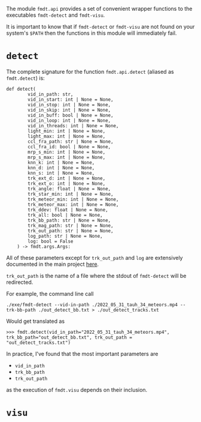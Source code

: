 The module `fmdt.api` provides a set of convenient wrapper functions to the 
executables `fmdt-detect` and `fmdt-visu`.

It is important to know that if `fmdt-detect` or `fmdt-visu` are not found on your system's
`$PATH` then the functions in this module will immediately fail.

# `detect`

The complete signature for the function `fmdt.api.detect` (aliased as `fmdt.detect`) is:

```
def detect(
        vid_in_path: str, 
        vid_in_start: int | None = None,
        vid_in_stop: int | None = None,
        vid_in_skip: int | None = None,
        vid_in_buff: bool | None = None,
        vid_in_loop: int | None = None,
        vid_in_threads: int | None = None,
        light_min: int | None = None,
        light_max: int | None = None,
        ccl_fra_path: str | None = None,
        ccl_fra_id: bool | None = None,
        mrp_s_min: int | None = None,
        mrp_s_max: int | None = None,
        knn_k: int | None = None,
        knn_d: int | None = None,
        knn_s: int | None = None,
        trk_ext_d: int | None = None,
        trk_ext_o: int | None = None,
        trk_angle: float | None = None,
        trk_star_min: int | None = None,
        trk_meteor_min: int | None = None,
        trk_meteor_max: int | None = None,
        trk_ddev: float | None = None,
        trk_all: bool | None = None,
        trk_bb_path: str | None = None,
        trk_mag_path: str | None = None,
        trk_out_path: str | None = None,
        log_path: str | None = None,
        log: bool = False
    ) -> fmdt.args.Args:
```

All of these parameters except for `trk_out_path` and `log` are extensively documented in the main project [here](https://fmdt.readthedocs.io/en/latest/user/usage/detect.html). 

`trk_out_path` is the name of a file where the stdout of `fmdt-detect` will be redirected.

For example, the command line call 
```
./exe/fmdt-detect --vid-in-path ./2022_05_31_tauh_34_meteors.mp4 --trk-bb-path ./out_detect_bb.txt > ./out_detect_tracks.txt
```

Would get translated as 

```
>>> fmdt.detect(vid_in_path="2022_05_31_tauh_34_meteors.mp4", trk_bb_path="out_detect_bb.txt", trk_out_path = "out_detect_tracks.txt")
```


In practice, I've found that the most important parameters are 

- `vid_in_path`
- `trk_bb_path`
- `trk_out_path` 

as the execution of `fmdt.visu` depends on their inclusion.

# `visu`